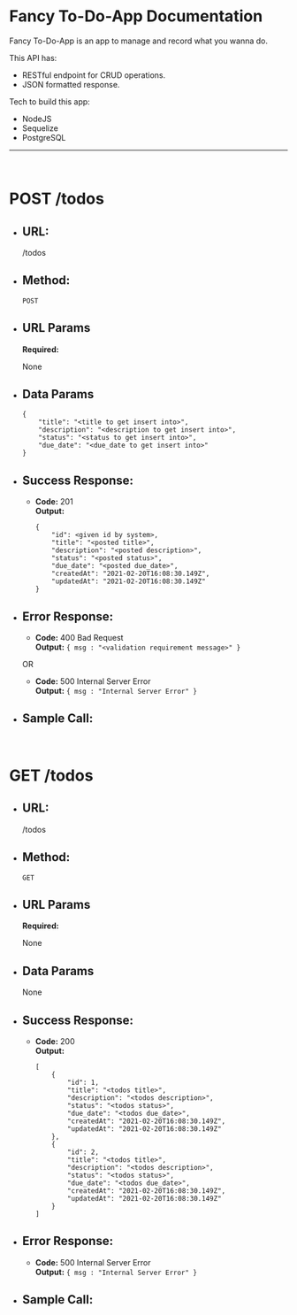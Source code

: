 # Fancy To-Do-App Documentation

  Fancy To-Do-App is an app to manage and record what you wanna do.
  
  This API has:
  - RESTful endpoint for CRUD operations.
  - JSON formatted response.

  Tech to build this app:
  - NodeJS
  - Sequelize
  - PostgreSQL
----

<br />

# POST /todos
* ## URL:

  /todos

* ## Method:

  `POST`

*  ## URL Params

   **Required:**

   None

* ## Data Params

  ```
  {
      "title": "<title to get insert into>",
      "description": "<description to get insert into>",
      "status": "<status to get insert into>",
      "due_date": "<due_date to get insert into>"
  }
  ```

* ## Success Response:

  * **Code:** 201<br/>
    **Output:**
    ```
    {
        "id": <given id by system>,
        "title": "<posted title>",
        "description": "<posted description>",
        "status": "<posted status>",
        "due_date": "<posted due_date>",
        "createdAt": "2021-02-20T16:08:30.149Z",
        "updatedAt": "2021-02-20T16:08:30.149Z"
    }
    ```

* ## Error Response:

  * **Code:** 400 Bad Request <br />
    **Output:** `{ msg : "<validation requirement message>" }`

  OR

  * **Code:** 500 Internal Server Error <br />
    **Output:** `{ msg : "Internal Server Error" }`

* ## Sample Call:

<br />

# GET /todos
* ## URL:

  /todos

* ## Method:

  `GET`

*  ## URL Params

   **Required:**

   None

* ## Data Params

  None

* ## Success Response:

  * **Code:** 200<br/>
    **Output:**
    ```
    [
        {
            "id": 1,
            "title": "<todos title>",
            "description": "<todos description>",
            "status": "<todos status>",
            "due_date": "<todos due_date>",
            "createdAt": "2021-02-20T16:08:30.149Z",
            "updatedAt": "2021-02-20T16:08:30.149Z"
        },
        {
            "id": 2,
            "title": "<todos title>",
            "description": "<todos description>",
            "status": "<todos status>",
            "due_date": "<todos due_date>",
            "createdAt": "2021-02-20T16:08:30.149Z",
            "updatedAt": "2021-02-20T16:08:30.149Z"
        }
    ]
    ```

* ## Error Response:

  * **Code:** 500 Internal Server Error <br />
    **Output:** `{ msg : "Internal Server Error" }`

* ## Sample Call: